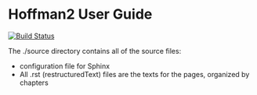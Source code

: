 # Hoffman2 User Guide

[![Build Status](https://travis-ci.com/schuang/hoffman2-user-guide.svg?branch=master)](https://travis-ci.com/schuang/hoffman2-user-guide)

The ./source directory contains all of the source files:

- configuration file for Sphinx
- All .rst (restructuredText) files are the texts for the pages, organized by chapters



